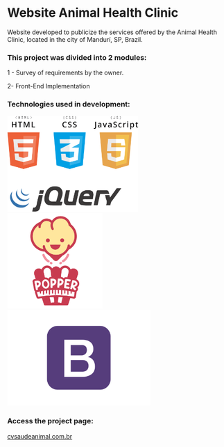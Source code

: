 # Website Animal Health Clinic
 Website developed to publicize the services offered by the Animal Health Clinic, located in the city of Mandurí, SP, Brazil.

### This project was divided into 2 modules:

1 - Survey of requirements by the owner.

2- Front-End Implementation

### Technologies used in development:

<img src="https://github.com/viniciuskurt/WebSite-cvsaudeanimal/blob/main/imgs/png/logo-html-css-js-jquery.png" height="220px" />  
<img src="https://github.com/viniciuskurt/WebSite-cvsaudeanimal/blob/main/imgs/svg/logo-popper.svg" height="220px" />  	<img src="https://github.com/viniciuskurt/WebSite-cvsaudeanimal/blob/main/imgs/png/logo-bootstrap.png" height="220px" />



### Access the project page: 
<p><a href="http://cvsaudeanimal.com.br" target="blank"> cvsaudeanimal.com.br </a></p>
